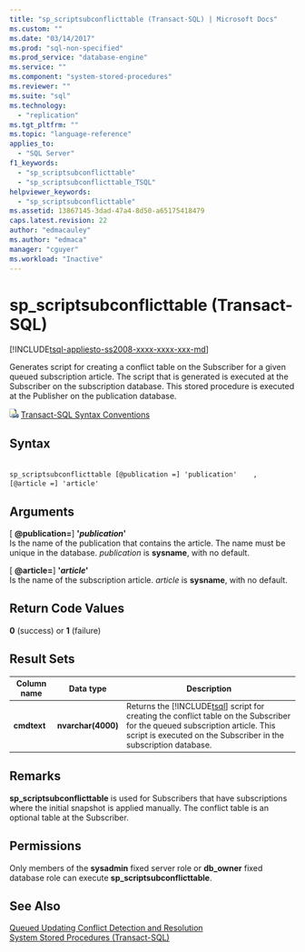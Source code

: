 ```yaml
---
title: "sp_scriptsubconflicttable (Transact-SQL) | Microsoft Docs"
ms.custom: ""
ms.date: "03/14/2017"
ms.prod: "sql-non-specified"
ms.prod_service: "database-engine"
ms.service: ""
ms.component: "system-stored-procedures"
ms.reviewer: ""
ms.suite: "sql"
ms.technology: 
  - "replication"
ms.tgt_pltfrm: ""
ms.topic: "language-reference"
applies_to: 
  - "SQL Server"
f1_keywords: 
  - "sp_scriptsubconflicttable"
  - "sp_scriptsubconflicttable_TSQL"
helpviewer_keywords: 
  - "sp_scriptsubconflicttable"
ms.assetid: 13867145-3dad-47a4-8d50-a65175418479
caps.latest.revision: 22
author: "edmacauley"
ms.author: "edmaca"
manager: "cguyer"
ms.workload: "Inactive"
---
```

# sp_scriptsubconflicttable (Transact-SQL)
[!INCLUDE[tsql-appliesto-ss2008-xxxx-xxxx-xxx-md](../../includes/tsql-appliesto-ss2008-xxxx-xxxx-xxx-md.md)]

  Generates script for creating a conflict table on the Subscriber for a given queued subscription article. The script that is generated is executed at the Subscriber on the subscription database. This stored procedure is executed at the Publisher on the publication database.  
  
 ![Topic link icon](../../database-engine/configure-windows/media/topic-link.gif "Topic link icon") [Transact-SQL Syntax Conventions](../../t-sql/language-elements/transact-sql-syntax-conventions-transact-sql.md)  
  
## Syntax  
  
```  
  
sp_scriptsubconflicttable [@publication =] 'publication'    , [@article =] 'article'  
```  
  
## Arguments  
 [ **@publication=**] **'***publication***'**  
 Is the name of the publication that contains the article. The name must be unique in the database. *publication* is **sysname**, with no default.  
  
 [ **@article=**] **'***article***'**  
 Is the name of the subscription article. *article* is **sysname**, with no default.  
  
## Return Code Values  
 **0** (success) or **1** (failure)  
  
## Result Sets  
  
|Column name|Data type|Description|  
|-----------------|---------------|-----------------|  
|**cmdtext**|**nvarchar(4000)**|Returns the [!INCLUDE[tsql](../../includes/tsql-md.md)] script for creating the conflict table on the Subscriber for the queued subscription article. This script is executed on the Subscriber in the subscription database.|  
  
## Remarks  
 **sp_scriptsubconflicttable** is used for Subscribers that have subscriptions where the initial snapshot is applied manually. The conflict table is an optional table at the Subscriber.  
  
## Permissions  
 Only members of the **sysadmin** fixed server role or **db_owner** fixed database role can execute **sp_scriptsubconflicttable**.  
  
## See Also  
 [Queued Updating Conflict Detection and Resolution](../../relational-databases/replication/transactional/updatable-subscriptions-queued-updating-conflict-resolution.md)   
 [System Stored Procedures &#40;Transact-SQL&#41;](../../relational-databases/system-stored-procedures/system-stored-procedures-transact-sql.md)  
  
  
